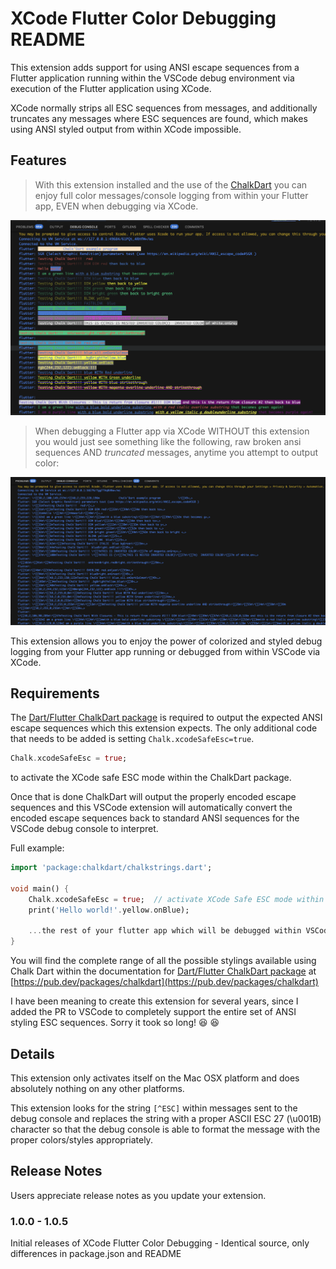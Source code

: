 # XCode Flutter Color Debugging README

This extension adds support for using ANSI escape sequences from a Flutter application running within the VSCode debug environment via execution of the Flutter application using XCode.

XCode normally strips all ESC sequences from messages, and additionally truncates any messages
where ESC sequences are found, which makes using ANSI styled output from within XCode impossible.

## Features

> With this extension installed and the use of the [ChalkDart](https://pub.dev/packages/chalkdart) you can enjoy full color messages/console logging from within your Flutter app, EVEN when debugging via XCode.

![Color debug console messages via XCode WITH this extension](https://raw.githubusercontent.com/timmaffett/xcodefluttercolordebugging/refs/heads/main/assets/with_xcodefluttercolordebugging.webp)

> When debugging a Flutter app via XCode WITHOUT this extension you would just see something like the following, raw broken ansi sequences AND *truncated* messages, anytime you attempt to output color:

![Broken debug console messages via XCode without this extension](https://raw.githubusercontent.com/timmaffett/xcodefluttercolordebugging/refs/heads/main/assets/without_xcodefluttercolordebugging.webp)

This extension allows you to enjoy the power of colorized and styled debug logging from your Flutter app running or debugged from within VSCode via XCode.

## Requirements

The [Dart/Flutter ChalkDart package](https://pub.dev/packages/chalkdart) is required to output the expected ANSI escape sequences which this extension expects.
The only additional code that needs to be added is setting `Chalk.xcodeSafeEsc=true`.

```dart
Chalk.xcodeSafeEsc = true;
```

to activate the XCode safe ESC mode within the ChalkDart package.

Once that is done ChalkDart will output the properly encoded escape sequences and this VSCode extension will automatically convert the encoded escape
sequences back to standard ANSI sequences for the VSCode debug console to interpret.

Full example:

```dart
import 'package:chalkdart/chalkstrings.dart';

void main() {
    Chalk.xcodeSafeEsc = true;  // activate XCode Safe ESC mode within ChalkDart Package
    print('Hello world!'.yellow.onBlue);

    ...the rest of your flutter app which will be debugged within VSCode via execution within XCode...
}
```

You will find the complete range of all the possible stylings available using Chalk Dart within the documentation for [Dart/Flutter ChalkDart package](https://pub.dev/packages/chalkdart) at [https://pub.dev/packages/chalkdart](https://pub.dev/packages/chalkdart)

I have been meaning to create this extension for several years, since I added the PR to VSCode to completely support the entire set of ANSI styling ESC sequences.   Sorry it took so long! 😆 :laughing:

## Details

This extension only activates itself on the Mac OSX platform and does absolutely nothing on any other platforms.

This extension looks for the string `[^ESC]` within messages sent to the debug console and replaces the string with a proper ASCII ESC 27 (\u001B)
character so that the debug console is able to format the message with the
proper colors/styles appropriately.

## Release Notes

Users appreciate release notes as you update your extension.

### 1.0.0 - 1.0.5

Initial releases of XCode Flutter Color Debugging - Identical source, only differences in package.json and README
